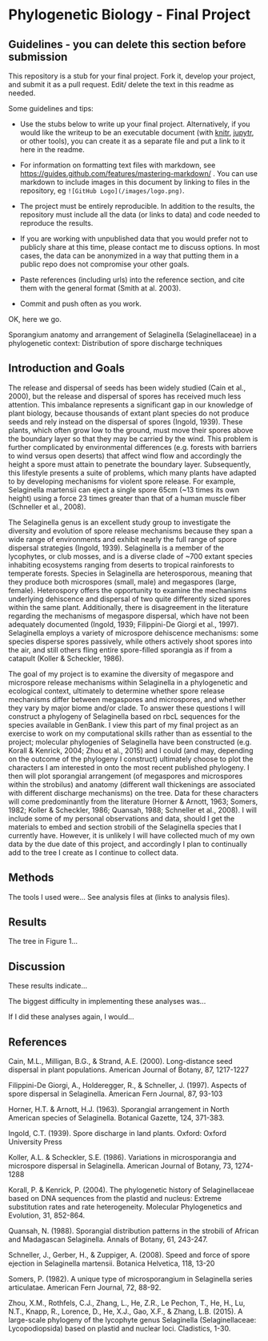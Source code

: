 # Phylogenetic Biology - Final Project

## Guidelines - you can delete this section before submission

This repository is a stub for your final project. Fork it, develop your project, and submit it as a pull request. Edit/ delete the text in this readme as needed.

Some guidelines and tips:

- Use the stubs below to write up your final project. Alternatively, if you would like the writeup to be an executable document (with [knitr](http://yihui.name/knitr/), [jupytr](http://jupyter.org/), or other tools), you can create it as a separate file and put a link to it here in the readme.

- For information on formatting text files with markdown, see https://guides.github.com/features/mastering-markdown/ . You can use markdown to include images in this document by linking to files in the repository, eg `![GitHub Logo](/images/logo.png)`.

- The project must be entirely reproducible. In addition to the results, the repository must include all the data (or links to data) and code needed to reproduce the results.

- If you are working with unpublished data that you would prefer not to publicly share at this time, please contact me to discuss options. In most cases, the data can be anonymized in a way that putting them in a public repo does not compromise your other goals.

- Paste references (including urls) into the reference section, and cite them with the general format (Smith at al. 2003).

- Commit and push often as you work.

OK, here we go.

Sporangium anatomy and arrangement of Selaginella (Selaginellaceae) in a phylogenetic context: Distribution of spore discharge techniques

## Introduction and Goals

The release and dispersal of seeds has been widely studied (Cain et al., 2000), but the release and dispersal of spores has received much less attention. This imbalance represents a significant gap in our knowledge of plant biology, because thousands of extant plant species do not produce seeds and rely instead on the dispersal of spores (Ingold, 1939). These plants, which often grow low to the ground, must move their spores above the boundary layer so that they may be carried by the wind. This problem is further complicated by environmental differences (e.g. forests with barriers to wind versus open deserts) that affect wind flow and accordingly the height a spore must attain to penetrate the boundary layer. Subsequently, this lifestyle presents a suite of problems, which many plants have adapted to by developing mechanisms for violent spore release. For example, Selaginella martensii can eject a single spore 65cm (~13 times its own height) using a force 23 times greater than that of a human muscle fiber (Schneller et al., 2008).

The Selaginella genus is an excellent study group to investigate the diversity and evolution of spore release mechanisms because they span a wide range of environments and exhibit nearly the full range of spore dispersal strategies (Ingold, 1939). Selaginella is a member of the lycophytes, or club mosses, and is a diverse clade of ~700 extant species inhabiting ecosystems ranging from deserts to tropical rainforests to temperate forests. Species in Selaginella are heterosporous, meaning that they produce both microspores (small, male) and megaspores (large, female). Heterospory offers the opportunity to examine the mechanisms underlying dehiscence and dispersal of two quite differently sized spores within the same plant. Additionally, there is disagreement in the literature regarding the mechanisms of megaspore dispersal, which have not been adequately documented (Ingold, 1939; Filippini-De Giorgi et al., 1997). Selaginella employs a variety of microspore dehiscence mechanisms: some species disperse spores passively, while others actively shoot spores into the air, and still others fling entire spore-filled sporangia as if from a catapult (Koller & Scheckler, 1986). 

The goal of my project is to examine the diversity of megaspore and microspore release mechanisms within Selaginella in a phylogenetic and ecological context, ultimately to determine whether spore release mechanisms differ between megaspores and microspores, and whether they vary by major biome and/or clade. 
To answer these questions I will construct a phylogeny of Selaginella based on rbcL sequences for the species available in GenBank. I view this part of my final project as an exercise to work on my computational skills rather than as essential to the project; molecular phylogenies of Selaginella have been constructed (e.g. Korall & Kenrick, 2004; Zhou et al., 2015) and I could (and may, depending on the outcome of the phylogeny I construct) ultimately choose to plot the characters I am interested in onto the most recent published phylogeny. I then will plot sporangial arrangement (of megaspores and microspores within the strobilus) and anatomy (different wall thickenings are associated with different discharge mechanisms) on the tree. Data for these characters will come predominantly from the literature (Horner & Arnott, 1963; Somers, 1982; Koller & Scheckler, 1986; Quansah, 1988; Schneller et al., 2008). I will include some of my personal observations and data, should I get the materials to embed and section strobili of the Selaginella species that I currently have. However, it is unlikely I will have collected much of my own data by the due date of this project, and accordingly I plan to continually add to the tree I create as I continue to collect data. 


## Methods

The tools I used were... See analysis files at (links to analysis files).

## Results

The tree in Figure 1...

## Discussion

These results indicate...

The biggest difficulty in implementing these analyses was...

If I did these analyses again, I would...

## References

Cain, M.L., Milligan, B.G., & Strand, A.E. (2000). Long-distance seed dispersal in plant populations. American Journal of Botany, 87, 1217-1227

Filippini-De Giorgi, A., Holderegger, R., & Schneller, J. (1997). Aspects of spore dispersal in Selaginella. American Fern Journal, 87, 93-103

Horner, H.T. & Arnott, H.J. (1963). Sporangial arrangement in North American species of Selaginella. Botanical Gazette, 124, 371-383. 

Ingold, C.T. (1939). Spore discharge in land plants. Oxford: Oxford University Press

Koller, A.L. & Scheckler, S.E. (1986). Variations in microsporangia and microspore dispersal in Selaginella. American Journal of Botany, 73, 1274-1288

Korall, P. & Kenrick, P. (2004). The phylogenetic history of Selaginellaceae based on DNA sequences from the plastid and nucleus: Extreme substitution rates and rate heterogeneity. Molecular Phylogenetics and Evolution, 31, 852-864. 

Quansah, N. (1988). Sporangial distribution patterns in the strobili of African and Madagascan Selaginella. Annals of Botany, 61, 243-247. 

Schneller, J., Gerber, H., & Zuppiger, A. (2008). Speed and force of spore ejection in Selaginella martensii. Botanica Helvetica, 118, 13-20

Somers, P. (1982). A unique type of microsporangium in Selaginella series articulatae. American Fern Journal, 72, 88-92. 

Zhou, X.M., Rothfels, C.J., Zhang, L., He, Z.R., Le Pechon, T., He, H., Lu, N.T., Knapp, R., Lorence, D., He, X.J., Gao, X.F., & Zhang, L.B. (2015). A large-scale phylogeny of the lycophyte genus Selaginella (Selaginellaceae: Lycopodiopsida) based on plastid and nuclear loci.  Cladistics, 1-30.


